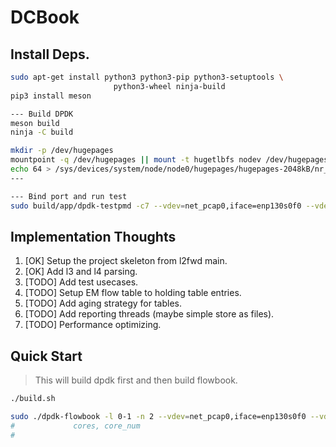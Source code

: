 # DCBook


## Install Deps.

```bash
sudo apt-get install python3 python3-pip python3-setuptools \
                       python3-wheel ninja-build
pip3 install meson

--- Build DPDK
meson build
ninja -C build

mkdir -p /dev/hugepages
mountpoint -q /dev/hugepages || mount -t hugetlbfs nodev /dev/hugepages
echo 64 > /sys/devices/system/node/node0/hugepages/hugepages-2048kB/nr_hugepages
---

--- Bind port and run test
sudo build/app/dpdk-testpmd -c7 --vdev=net_pcap0,iface=enp130s0f0 --vdev=net_pcap1,iface=enp130s0f1 -- -i --nb-cores=2 --nb-ports=2 --total-num-mbufs=2048
```


## Implementation Thoughts

1. [OK] Setup the project skeleton from l2fwd main.
2. [OK] Add l3 and l4 parsing.
3. [TODO] Add test usecases.
4. [TODO] Setup EM flow table to holding table entries.
5. [TODO] Add aging strategy for tables.
6. [TODO] Add reporting threads (maybe simple store as files).
7. [TODO] Performance optimizing.


## Quick Start

> This will build dpdk first and then build flowbook.

```bash
./build.sh

sudo ./dpdk-flowbook -l 0-1 -n 2 --vdev=net_pcap0,iface=enp130s0f0 --vdev=net_pcap1,iface=enp130s0f0 -- -q 1 -p 3 --portmap="(0,1)"
#             cores, core_num                                          queue_num_per_lcore port_mask(1111) portmap 0 <-> 2, 1 <-> 3 
#                                                                      note that each port may have multiple queue.                 
```